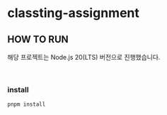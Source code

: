 # classting-assignment

## HOW TO RUN

해당 프로젝트는 Node.js 20(LTS) 버전으로 진행했습니다.

<br>

### install

```bash
pnpm install
```

<br>
